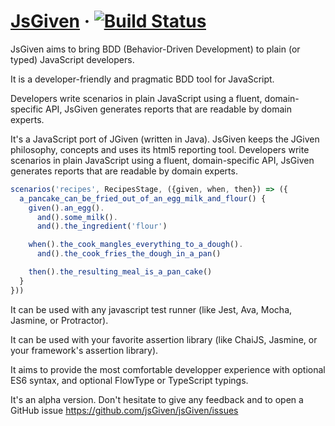 # [JsGiven](https://jsgiven.org) &middot; [![Build Status](https://travis-ci.org/jsGiven/jsGiven.svg?branch=master)](https://travis-ci.org/jsGiven/jsGiven)

[//]: # (tag::jsGivenIntro[])

JsGiven aims to bring BDD (Behavior-Driven Development) to plain (or typed) JavaScript developers.

It is a developer-friendly and pragmatic BDD tool for JavaScript. 

Developers write scenarios in plain JavaScript using a fluent, domain-specific API, JsGiven generates reports that are readable by domain experts.

It's a JavaScript port of JGiven (written in Java).
JsGiven keeps the JGiven philosophy, concepts and uses its html5 reporting tool.
Developers write scenarios in plain JavaScript using a fluent, domain-specific API, JsGiven generates reports that are readable by domain experts.

[//]: # (end::jsGivenIntro[])


[//]: # (tag::jsGivenSample[])

```javascript
scenarios('recipes', RecipesStage, ({given, when, then}) => ({
  a_pancake_can_be_fried_out_of_an_egg_milk_and_flour() {
    given().an_egg().
      and().some_milk().
      and().the_ingredient('flour')

    when().the_cook_mangles_everything_to_a_dough().
      and().the_cook_fries_the_dough_in_a_pan()

    then().the_resulting_meal_is_a_pan_cake()
  }
}))
```

[//]: # (end::jsGivenSample[])

[//]: # (tag::jsGivenIntroExplanation[])
It can be used with any javascript test runner (like Jest, Ava, Mocha, Jasmine, or Protractor).

It can be used with your favorite assertion library (like ChaiJS, Jasmine, or your framework's assertion library).

It aims to provide the most comfortable developper experience with optional ES6 syntax, and optional FlowType or TypeScript typings.

It's an alpha version. Don't hesitate to give any feedback and to open a GitHub issue https://github.com/jsGiven/jsGiven/issues

[//]: # (end::jsGivenIntroExplanation[])
